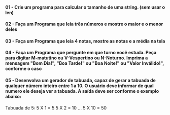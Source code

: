 
#### 01 - Crie um programa para calcular o tamanho de uma string. (sem usar o len)

#### 02 - Faça um Programa que leia três números e mostre o maior e o menor deles

#### 03 - Faça um Programa que leia 4 notas, mostre as notas e a média na tela

#### 04 - Faça um Programa que pergunte em que turno você estuda. Peça para digitar M-matutino ou V-Vespertino ou N-Noturno. Imprima a mensagem "Bom Dia!", "Boa Tarde!" ou "Boa Noite!" ou "Valor Inválido!", conforme o caso

#### 05 - Desenvolva um gerador de tabuada, capaz de gerar a tabuada de qualquer número inteiro entre 1 a 10. O usuário deve informar de qual numero ele deseja ver a tabuada. A saída deve ser conforme o exemplo abaixo:

Tabuada de 5:
5 X 1 = 5
5 X 2 = 10
...
5 X 10 = 50
